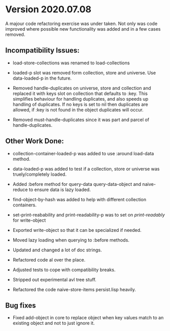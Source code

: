 # Version 2020.07.08

A majour code refactoring exercise was under taken. Not only was code improved where possible new functionality was added and in a few cases removed.

## Incompatibility Issues:

- load-store-collections was renamed to load-collections

- loaded-p slot was removed form collection, store and universe. Use data-loaded-p in the future.

- Removed handle-duplicates on universe, store and collection and replaced it with keys slot on collection that defaults to :key. This simplifies behaviour for handling duplicates, and also speeds up handling of duplicates. If no keys is set to nil then duplicates are allowed, if :key is not found in the object duplicates will occur.

- Removed must-handle-duplicates since it was part and parcel of handle-duplicates.


## Other Work Done:

- collection-container-loaded-p was added to use :around load-data method.

- data-loaded-p was added to test if a collection, store or universe was truely/completely loaded.

- Added :before method for query-data query-data-object and naive-reduce to ensure data is lazy loaded.

- find-object-by-hash was added to help with different collection containers.

- set-print-reabability and print-readability-p was to set on *print-readably* for write-object

- Exported write-object so that it can be specialized if needed.

- Moved lazy loading when querying to :before methods.

- Updated and changed a lot of doc strings.

- Refactored code al over the place.

- Adjusted tests to cope with compatibility breaks.

- Stripped out experimental avl tree stuff.

- Refactored the code naive-store-items persist.lisp heavily.

## Bug fixes

- Fixed add-object in core to replace object when key values match to an existing object and not to just ignore it. 
